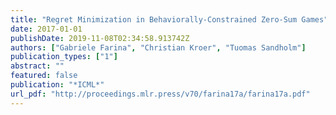 ```yaml
---
title: "Regret Minimization in Behaviorally-Constrained Zero-Sum Games"
date: 2017-01-01
publishDate: 2019-11-08T02:34:58.913742Z
authors: ["Gabriele Farina", "Christian Kroer", "Tuomas Sandholm"]
publication_types: ["1"]
abstract: ""
featured: false
publication: "*ICML*"
url_pdf: "http://proceedings.mlr.press/v70/farina17a/farina17a.pdf"
---
```


